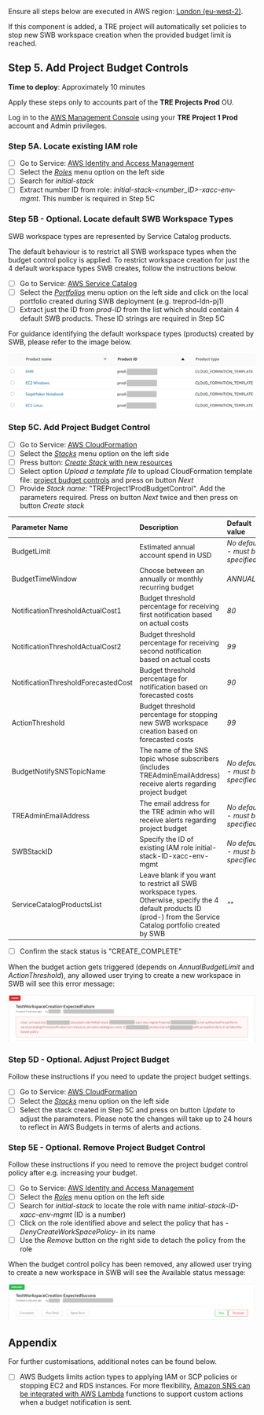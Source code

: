 Ensure all steps below are executed in AWS region: [London (eu-west-2)](https://eu-west-2.console.aws.amazon.com/).

If this component is added, a TRE project will automatically set policies to stop new SWB workspace creation when the provided budget limit is reached.

## Step 5. Add Project Budget Controls

**Time to deploy**: Approximately 10 minutes

Apply these steps only to accounts part of the **TRE Projects Prod** OU.

Log in to the [AWS Management Console](https://console.aws.amazon.com/) using your **TRE Project 1 Prod** account and Admin privileges.

### Step 5A. Locate existing IAM role

- [ ] Go to Service: [AWS Identity and Access Management](https://us-east-1.console.aws.amazon.com/iamv2/home#/home)
- [ ] Select the [*Roles*](https://us-east-1.console.aws.amazon.com/iamv2/home#/roles) menu option on the left side
- [ ] Search for *initial-stack*
- [ ] Extract number ID from role: *initial-stack-<number_ID>-xacc-env-mgmt*. This number is required in Step 5C

### Step 5B - Optional. Locate default SWB Workspace Types

SWB workspace types are represented by Service Catalog products.

The default behaviour is to restrict all SWB workspace types when the budget control policy is applied. To restrict workspace creation for just the 4 default workspace types SWB creates, follow the instructions below.

- [ ] Go to Service: [AWS Service Catalog](https://eu-west-2.console.aws.amazon.com/servicecatalog/home?region=eu-west-2#/home)
- [ ] Select the [*Portfolios*](https://eu-west-2.console.aws.amazon.com/servicecatalog/home?region=eu-west-2#portfolios?activeTab=localAdminPortfolios) menu option on the left side and click on the local portfolio created during SWB deployment (e.g. treprod-ldn-pj1)
- [ ] Extract just the ID from *prod-ID* from the list which should contain 4 default SWB products. These ID strings are required in Step 5C

For guidance identifying the default workspace types (products) created by SWB, please refer to the image below.

![SWB Service Catalog Product IDs](../../res/images/Guidance-ServiceCatalogProductsList.png)

### Step 5C. Add Project Budget Control

- [ ] Go to Service: [AWS CloudFormation](https://eu-west-2.console.aws.amazon.com/cloudformation/home?region=eu-west-2#/)
- [ ] Select the [*Stacks*](https://eu-west-2.console.aws.amazon.com/cloudformation/home?region=eu-west-2#/stacks) menu option on the left side
- [ ] Press button: [*Create Stack* with new resources](https://eu-west-2.console.aws.amazon.com/cloudformation/home?region=eu-west-2#/stacks/create/template)
- [ ] Select option *Upload a template file* to upload CloudFormation template file: [project budget controls](../../src/components/ProjectBudgetControl-Cfn.yaml) and press on button *Next*
- [ ] Provide *Stack name*: "TREProject1ProdBudgetControl". Add the parameters required. Press on button *Next* twice and then press on button *Create stack*

|Parameter Name|Description|Default value|
|:-----------------|:-----------|:-------------|
|BudgetLimit|Estimated annual account spend in USD|*No default - must be specified*|
|BudgetTimeWindow|Choose between an annually or monthly recurring budget|*ANNUALLY*|
|NotificationThresholdActualCost1|Budget threshold percentage for receiving first notification based on actual costs|*80*|
|NotificationThresholdActualCost2|Budget threshold percentage for receiving second notification based on actual costs|*99*|
|NotificationThresholdForecastedCost|Budget threshold percentage for notification based on forecasted costs|*90*|
|ActionThreshold|Budget threshold percentage for stopping new SWB workspace creation based on forecasted costs|*99*|
|BudgetNotifySNSTopicName|The name of the SNS topic whose subscribers (includes TREAdminEmailAddress) receive alerts regarding project budget|*No default - must be specified*|
|TREAdminEmailAddress|The email address for the TRE admin who will receive alerts regarding project budget|*No default - must be specified*|
|SWBStackID|Specify the ID of existing IAM role initial-stack-ID-xacc-env-mgmt|*No default - must be specified*|
|ServiceCatalogProductsList|Leave blank if you want to restrict all SWB workspace types. Otherwise, specify the 4 default products ID (prod-<ID>) from the Service Catalog portfolio created by SWB|*""*|

- [ ] Confirm the stack status is "CREATE_COMPLETE"

When the budget action gets triggered (depends on *AnnualBudgetLimit* and *ActionThreshold*), any allowed user trying to create a new workspace in SWB will see this error message:

![SWB Workspace Creation Expected Failure](../../res/images/Status-DenySWBWorkspaceCreation.png)

### Step 5D - Optional. Adjust Project Budget

Follow these instructions if you need to update the project budget settings.

- [ ] Go to Service: [AWS CloudFormation](https://eu-west-2.console.aws.amazon.com/cloudformation/home?region=eu-west-2#/)
- [ ] Select the [*Stacks*](https://eu-west-2.console.aws.amazon.com/cloudformation/home?region=eu-west-2#/stacks) menu option on the left side
- [ ] Select the stack created in Step 5C and press on button *Update* to adjust the parameters. Please note the changes will take up to 24 hours to reflect in AWS Budgets in terms of alerts and actions.

### Step 5E - Optional. Remove Project Budget Control

Follow these instructions if you need to remove the project budget control policy after e.g. increasing your budget.

- [ ] Go to Service: [AWS Identity and Access Management](https://us-east-1.console.aws.amazon.com/iamv2/home)
- [ ] Select the [*Roles*](https://us-east-1.console.aws.amazon.com/iamv2/home#/roles) menu option on the left side
- [ ] Search for *initial-stack* to locate the role with name *initial-stack-ID-xacc-env-mgmt* (ID is a number)
- [ ] Click on the role identified above and select the policy that has *-DenyCreateWorkSpacePolicy-* in its name
- [ ] Use the *Remove* button on the right side to detach the policy from the role

When the budget control policy has been removed, any allowed user trying to create a new workspace in SWB will see the Available status message:

![SWB Workspace Creation Expected Success](../../res/images/Status-AllowSWBWorkspaceCreation.png)

## Appendix

For further customisations, additional notes can be found below.

- [ ] AWS Budgets limits action types to applying IAM or SCP policies or stopping EC2 and RDS instances. For more flexibility, [Amazon SNS can be integrated with AWS Lambda](https://docs.aws.amazon.com/sns/latest/dg/sns-lambda-as-subscriber.html) functions to support custom actions when a budget notification is sent.